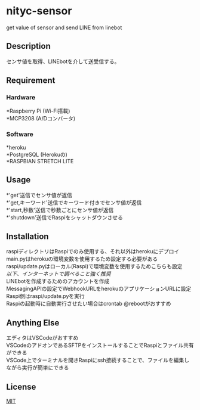 # nityc-sensor
get value of sensor and send LINE from linebot

## Description
センサ値を取得、LINEbotを介して送受信する。

## Requirement
### Hardware
*Raspberry Pi (Wi-Fi搭載)  
*MCP3208 (A/Dコンバータ)  
### Software
*heroku  
*PostgreSQL (Herokuの)  
*RASPBIAN STRETCH LITE  

## Usage
*'get'送信でセンサ値が返信  
*'get,キーワード'送信でキーワード付きでセンサ値が返信  
*'start,秒数'送信で秒数ごとにセンサ値が返信  
*'shutdown'送信でRaspiをシャットダウンさせる  

## Installation
raspiディレクトリはRaspiでのみ使用する、それ以外はherokuにデプロイ  
main.pyはherokuの環境変数を使用するため設定する必要がある  
raspi/update.pyはローカル(Raspi)で環境変数を使用するためこちらも設定  
*以下、インターネットで調べること強く推奨*  
LINEbotを作成するためのアカウントを作成  
MessagingAPIの設定でWebhookURLをherokuのアプリケーションURLに設定  
Raspi側はraspi/update.pyを実行  
Raspiの起動時に自動実行させたい場合はcrontab @rebootがおすすめ  

## Anything Else
エディタはVSCodeがおすすめ  
VSCodeのアドオンであるSFTPをインストールすることでRaspiとファイル共有ができる  
VSCode上でターミナルを開きRaspiにssh接続することで、ファイルを編集しながら実行が簡単にできる  

## License
[MIT](https://github.com/templepmet/nityc-sensor/blob/master/LICENSE)